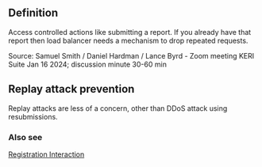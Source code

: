 ## Definition
Access controlled actions like submitting a report. If you already have that report then load balancer needs a mechanism to drop repeated requests.
  
Source: Samuel Smith / Daniel Hardman / Lance Byrd - Zoom meeting KERI Suite Jan 16 2024; discussion minute 30-60 min

## Replay attack prevention
Replay attacks are less of a concern, other than DDoS attack using resubmissions. 

### Also see
[Registration Interaction](registration-interaction)